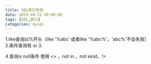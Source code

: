 ```yaml
---
title: SQL索引失效
date: 2019-09-21 00:00:00
tags: [SQL,索引]
categories: mysql
---
```

1.like查询以%开头（like '%abc' 或者like '%abc%'，'abc%'不会失效）  
2.条件查询有 or
3.
<!-- in 放弃子表的索引 -->
<!-- exists 放弃主表的索引 -->
<!-- 用not exists比not in要快 -->

4.查询is null条件
使用 <> 、not in 、not exist、!=